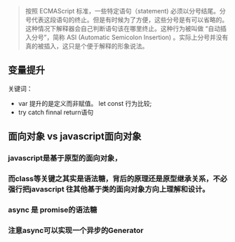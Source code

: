 > 按照 ECMAScript 标准，一些特定语句（statement) 必须以分号结尾。分号代表这段语句的终止。但是有时候为了方便，这些分号是有可以省略的。这种情况下解释器会自己判断语句该在哪里终止。这种行为被叫做 “自动插入分号”，简称 ASI (Automatic Semicolon Insertion) 。实际上分号并没有真的被插入，这只是个便于解释的形象说法。

## 变量提升
 关键词：
 - var 提升的是定义而非赋值。  let const 行为比较;
 - try catch finnal return语句

## 面向对象 vs javascript面向对象
### javascript是基于原型的面向对象，
### 而class等关键之其实是语法糖，背后的原理还是原型继承关系，不必强行把javascript 往其他基于类的面向对象方向上理解和设计。

###  async 是 promise的语法糖
### 注意async可以实现一个异步的Generator 

